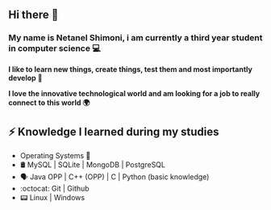 ## Hi there 👋
### My name is Netanel Shimoni, i am currently a third year student in computer science 💻
 
 
 **I like to learn new things, create things, test them and most importantly develop 🔨**

 **I love the innovative technological world and am looking for a job to really connect to this world 🌍**


## ⚡ Knowledge I learned during my studies
* Operating Systems 📰
* 🛢️ MySQL | SQLite | MongoDB | PostgreSQL
* 🗣 Java OPP | C++ (OPP) | C | Python (basic knowledge)
* :octocat: Git | Github 
* 📟 Linux | Windows
